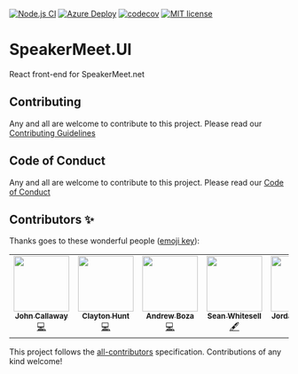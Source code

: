 [![Node.js CI](https://github.com/ovation22/SpeakerMeet.UI/workflows/Node.js%20CI/badge.svg)](https://github.com/ovation22/SpeakerMeet.UI/actions?query=workflow%3A%22Node.js+CI%22)
[![Azure Deploy](https://github.com/ovation22/SpeakerMeet.UI/workflows/.github/workflows/azure.yml/badge.svg)](https://github.com/ovation22/SpeakerMeet.UI/actions?query=workflow%3A%22Azure+Deploy%22)
[![codecov](https://codecov.io/gh/ovation22/SpeakerMeet.UI/branch/master/graph/badge.svg?token=0V6GCY7F55)](https://codecov.io/gh/ovation22/SpeakerMeet.UI)
[![MIT license](http://img.shields.io/badge/license-MIT-brightgreen.svg)](https://github.com/ovation22/SpeakerMeet.UI/blob/master/LICENSE)

# SpeakerMeet.UI
React front-end for SpeakerMeet.net

## Contributing
Any and all are welcome to contribute to this project.
Please read our [Contributing Guidelines](/.github/CONTRIBUTING.md)

## Code of Conduct
Any and all are welcome to contribute to this project.
Please read our [Code of Conduct](/.github/CODE_OF_CONDUCT.md)

## Contributors ✨

Thanks goes to these wonderful people ([emoji key](https://allcontributors.org/docs/en/emoji-key)):

<!-- ALL-CONTRIBUTORS-LIST:START - Do not remove or modify this section -->
<!-- prettier-ignore-start -->
<!-- markdownlint-disable -->
<table>
  <tr>
    <td align="center"><a href="http://6figuredev.com/"><img src="https://avatars0.githubusercontent.com/u/7606265?v=4" width="100px;" alt=""/><br /><sub><b>John Callaway</b></sub></a><br /><a href="https://github.com/ovation22/SpeakerMeet.UI/commits?author=ovation22" title="Code">💻</a></td>
    <td align="center"><a href="https://github.com/ClaytonHunt"><img src="https://avatars1.githubusercontent.com/u/1760277?v=4" width="100px;" alt=""/><br /><sub><b>Clayton Hunt</b></sub></a><br /><a href="https://github.com/ovation22/SpeakerMeet.UI/commits?author=ClaytonHunt" title="Code">💻</a></td>
    <td align="center"><a href="http://andrewboza.com"><img src="https://avatars3.githubusercontent.com/u/22282010?v=4" width="100px;" alt=""/><br /><sub><b>Andrew Boza</b></sub></a><br /><a href="https://github.com/ovation22/SpeakerMeet.UI/commits?author=VirtuaBoza" title="Code">💻</a></td>
    <td align="center"><a href="http://www.meetup.com/TulsaDevelopers-net/"><img src="https://avatars3.githubusercontent.com/u/2321911?v=4" width="100px;" alt=""/><br /><sub><b>Sean Whitesell</b></sub></a><br /><a href="#content-seanw122" title="Content">🖋</a></td>
    <td align="center"><a href="http://jordansrhodes.com"><img src="https://avatars1.githubusercontent.com/u/13190339?v=4" width="100px;" alt=""/><br /><sub><b>Jordan Rhodes</b></sub></a><br /><a href="https://github.com/ovation22/SpeakerMeet.UI/commits?author=JSRhodes15" title="Code">💻</a></td>
  </tr>
</table>

<!-- markdownlint-enable -->
<!-- prettier-ignore-end -->
<!-- ALL-CONTRIBUTORS-LIST:END -->

This project follows the [all-contributors](https://github.com/all-contributors/all-contributors) specification. Contributions of any kind welcome!

